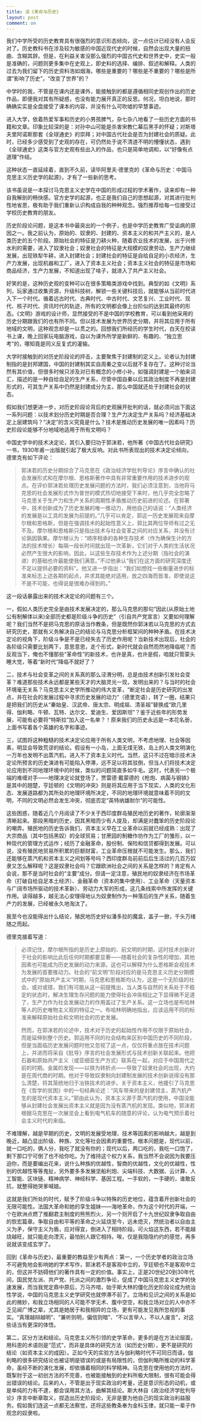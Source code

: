 ```yaml
---
title: 读《革命与历史》
layout: post
comment: on
---
```


我们中学所受的历史教育具有很强烈的意识形态倾向，这一点估计已经没有人会反对了。历史教科书在涉及较为敏感的中国近现代史的时候，自然会出现大量的扭曲、含糊其辞。但是，在利益关害没那么强烈的中国古代史和世界史中，史实一般是准确的，问题则更多集中在史观上，即史料的选择、编排、叙述和解释。人类的过去为我们留下的历史资料浩如烟海，哪些是重要的？哪些是不重要的？哪些是所谓“影响了历史”，“改变了世界”的？

<!--excerpt-->

中学时的我，不管是在课内还是课外，能接触到的都是遵循相同史观创作出的历史作品，即便我对其有所疑惑，也没有能力展开真正的反思。何况，坦白地说，那时确确实实是全盘接受了课本的内容，并没有什么可吹嘘的早慧事迹。

进入大学，依着热爱军事和历史的小男孩脾气，杂七杂八地看了一些历史方面的书籍和文章。印象比较深的是：对孙中山可能是杀害宋教仁幕后黑手的怀疑；对斯塔夫里阿诺斯那套《全球通史》的崇拜；对中国古代社会是否为封建社会的质疑。此时，已经多少感受到了史观的存在，可仍然处于说不清道不明的懵懂状态，遇到《全球通史》这类与官方史观有些出入的作品，也只是简单地调和，以“好像有点道理”作结。

这种状态一直延续着，直到不久前，读毕阿里夫·德里克的《革命与历史：中国马克思主义历史学的起源》，才有了一些新的思考。

该书虽说是一本探讨马克思主义史学在中国的形成过程的学术著作，读来却有一种自我解剖的畅快感。官方史学的起源，也正是我们自己的思想起源，对其进行批判性地省思，极有助于我们重新认识构成自我的种种观念。强烈推荐给每一位接受过学校历史教育的朋友。

历史阶段论问题，是这本书中最突出的一个例子，也是中学历史教育广受诟病的原因之一。我之前认为，原始的、奴隶的、封建的、资本主义的和共产主义的，是人类历史的五个阶段。原始社会的特征是刀耕火种，随着农业技术的发展，出于兴修水利的需要，进入了奴隶社会；奴隶社会的特征是大规模的奴隶劳动，生产力继续发展，出现铁犁牛耕，进入封建社会；封建社会的特征是自给自足的小农经济，生产力发展，出现机器和工厂，进入了资本主义社会；资本主义社会的特征是市场和商品经济，生产力发展，不知道出现了啥子，就进入了共产主义社会。

好笑的是，这种历史观的变种可以在很多策略类游戏中找到。典型的如《文明》系列，玩家通过收集资源，升级科技树，解锁一些关键科技后，就能够从当前时代进入下一个时代。循着远古时代、古典时代、中古时代、文艺复兴、工业时代、现代、核子时代、资讯时代的轨迹，所有的文明都会像上台阶似的达到其最终的形态。《文明》游戏的设计师，显然接受的不是中国的学校教育，可以看到他采用的历史分期跟我们的也有所不同。但以技术发展为世界历史分期，并将其应用于所有地域的文明，这种观念却是一以贯之的。回想我们所经历的学生时代，白天在校读书上课，晚上回家玩电脑游戏，自以为课外所学是新鲜的、有趣的、“独立思考”的，哪知竟是同义反复式的灌输。

大学时接触到的对历史阶段论的抨击，主要聚焦于封建制的定义上。论者认为封建制指的是封邦建国，中国的封建制其实自周秦之变以后就不复存在了。这种讨论当然有其价值，但很多时候只涉及对已有概念的小修小补。如强调封建是一个舶来词汇，描述的是一种自给自足的生产关系，尽管中国自秦以后其政治制度不再是封建形式的，可其生产关系中仍然是封建成分为主，那么中国就还处于封建社会的状态。

假如我们想更进一步，对历史阶段论背后的史观展开批判的话，就必须问出下面这一系列问题：以技术划分历史时期是否合理？生产力决定生产关系吗？经济基础决定上层建筑吗？“决定”的含义究竟是什么？技术是推动历史发展的唯一因素吗？历史阶段论能够不分地域地适用于所有文明吗？

中国史学中的技术决定论，其引入要归功于郭沫若，他所著《中国古代社会研究》一书，1930年甫一出版就引起了极大反响。对此书所表现出的技术决定论倾向，德里克有如下评论：

> 郭沫若的历史分期综合了马克思在《政治经济学批判导论》序言中确认的社会发展形式和在摩尔根、恩格斯著作中具有非常重要作用的技术进步的观点。在评价郭沫若处理历史发展问题的方法时，我们必须注意到，当他将马克思的社会发展形式作为普世的模式热切地接受下来时，他几乎完全忽略了马克思关于生产力和生产关系的周期性矛盾推动历史前进的论述。在郭著中，技术创新成为了历史发展的唯一推动力，用他自己的话说：“人类经济的发展是以工具的发展为前提的。”几乎可以肯定，郭这一历史发展观来自摩尔根和恩格斯，但是在强调技术的起始性意义上，郭比其两位导师有过之无不及。摩尔根和恩格斯只是指出技术与社会变革之间的对应关系，并没有讨论孰因孰果。摩尔根认为：“顺序相承的各种生存技术（作为确保生计的方法的技术增长）每隔一段长时间就出现一次革新，它们对于人类的生活状况必然产生很大的影响，因此，以这些生存技术作为上述分期（指社会的演进）的基础也许最能使我们满意。”不过他承认“我们在这方面的研究深度还不足以提供必要的资料”。他又进一步指出：“我们如想找一些衡量进步的标准来标志上述各期的起点，并求其能绝对适用，放之四海而皆准，即使说这不是不可能，也得说是很难办得到的。”

这一段话暴露出来的技术决定论的问题有三个。

一，假如人类历史完全是由技术发展决定的，那么马克思的那句“因此(从原始土地公有制解体以来)全部历史都是阶级斗争的历史”（引自共产党宣言）又要如何理解呢？我们当然不是把马克思的原话当作教条，但是既然你郭沫若以马克思的方式去研究历史，那就有义务解决自己的结论与马克思分析框架间的种种矛盾。在技术决定论的视角下，阶级斗争是不是已经失去了历史作用呢？当新技术出现后，社会的各阶级只需要比划两下，意思意思，走个形式，新时代就会自然而然地降临呢？而反观当下，俺也不懂那些“革命性”的新技术，也许是真，也许是假，咱就只管蒙头睡大觉，等着“新时代”降临不就好了？

二，技术与社会变革之间的关系真的那么泾渭分明，总是由技术创新引发社会变革？难道那些技术永远都是某些天才的大脑灵光一现，发明出来的？与当时的社会环境毫无关系？马克思主义史学所推动的伟大变革，“断定社会是历史研究的出发点，并在社会的发展过程中寻求历史发展的动力”（德里克语），转了一圈，结果只是把我们的历史从“秦始皇、汉武帝、唐太宗、明成祖、清圣祖”替换成“欧几里得、伽利略、牛顿、瓦特、达尔文、爱迪生、爱因斯坦”？鉴于近些年的形势发展，可能有必要将“特斯拉”加入这一名单？！原来我们的历史永远是一本花名册，上面书写着各个英雄的名字和事迹。

三，试图将这种粗糙的技术决定论应用于所有人类文明，不考虑地理、社会等因素，明显会导致荒谬的结论。假设有一小岛，上面无煤无铁，岛上的人类文明演化一万年也发明不出蒸汽机，进入不了资本主义时代。当然，这只不过在暗示技术决定论所预言的历史演进有可能陷入停滞，远不足以将其驳倒，但当人们将技术决定论应用到不同地理环境中的时候，类似的问题简直多如牛毛。这时，代表另一个极端的难缠对手——地理决定论就登场了，贾雷德·戴蒙德的《枪炮、病菌与钢铁》是其中的翘楚，亨廷顿的《文明的冲突》则是将其应用于当下现实，人类的文化形态、发展道路都为其所处的地理环境所决定，不同的地理环境就意味着不同的文明，不同的文明必然会发生冲突，彻底否定“英特纳雄耐尔”的可能性。

这些困惑，随着近几个月阅读了不少关于西印度群岛殖民地历史的著作，轮廓渐渐清晰起来。那段黑暗的历史，因其黑暗而少有人提及，却满是对蠢笨的历史阶段论的嘲弄。殖民地的历史告诉我们，资本主义早在工业革命以前就已经成熟：出现了大宗商品（其中包括黑奴）的全球贸易；甘蔗园的制糖作坊作为工厂的雏形，以一种现代的管理方式运作；经历了金融革命，股份制、保险和信贷都得到发展。可以说，没有殖民地贸易所积累的巨额财富，工业革命压根就不可能发生。那么，我们还能够在蒸汽机和资本主义之间划等号吗？西印度群岛前前后后生活过的几百万奴隶又怎么解释呢？这是奴隶社会吗？它跟欧洲社会之间的关系是怎样的？肯定有人会说，那不是当时社会的“主要”成分。但请一定注意，殖民地的奴隶经济在市场革命（打破自给自足本土经济）、金融革命（资本的集中使用）、工业革命（天量资本与广阔市场所驱动的技术革新）、劳动力大军的形成，这几条线索中所发挥的关键作用。读得越多，越无法心安理得地认为奴隶制作为一种落后的生产关系，随着生产力的发展，已经被永久地淘汰了。

我至今也没能得出什么结论，殖民地历史好似潘多拉的魔盒，盖子一掀，千头万绪随之而起。

德里克接着写道：

> 必须记住，摩尔根所指的是历史上原始的、前文明的时期，这时技术创新对于社会的影响比此后任何时期都要显著——随着社会的复杂性的增加，其他因素也可能成为历史发展的动力来源。这也可以解释为什么恩格斯会视技术为发展的首要推动力。社会的“前文明”阶段对应的是马克思主义历史分期模式中的“原始共产主义”时期，马克思和恩格斯均认为，这是一个无阶级的社会。或对或错，我们有可能从这一前提推出，当人类与自然的关系处于不稳定的状态时，解决生理生存问题的能力使得社会冲突相比之下显得微不足道了，生产力作为社会发展动力的作用盖过了生产关系。这一立场也是布哈林等人的历史唯物主义观的特征之一。布哈林明确地指出，应该运用不同的标准来解释原始社会和文明社会的历史发展。
>
> 然而，在郭沫若的论述中，技术对于历史的起始性作用不仅限于原始社会，而是延伸到整个历史。郭运用不同的社会结构来区别中国历史的不同阶段，但是当面临历史发展问题时他又忽视了这一点，仅仅将重点放在技术问题上，并进而将采自《批导》序言的社会发展形式与技术创新关联起来。他把石器和原始共产主义（或亚细亚生产方式）联系在一起，对应于中国周代之前的时期。金属的发现——以铁为转折点——导致了奴隶社会的出现，大约是在周代商的时期。他对于导致奴隶制向封建制发展的技术创新说得没有那么清楚，将其笼统地归于冶铁技术的进步。关于资本主义，他援引了马克思在《哲学的贫困》中的一句经典论述：“风车带来的是封建领主，蒸汽机产生的是现代资本主义。”郭由此认为，资本主义源于蒸汽机的使用，中国没能够从封建社会发展出资本主义就是因为没有蒸汽机的发现。类似地，郭沫若根据马克思在一次展览会上看到电气机车的随意的评论，认为电气预示着社会主义时代的来临。

不难理解，越是早期的历史，文明的发展受地理、技术等因素的影响越大，越是到晚近，越凸显出阶级、种族、文化等社会因素的重要性。根本问题是，现代以前，就一口吃的，俩人分，我吃了就没有你的；现代以后，两口吃的，我吃一口饱了，剩下那口宁可倒了也不给你吃。为了维持这个权力关系，我当然不会说因为我要压迫你，而是要编出花来，说什么种族的优越性，智商的优越性，文化的优越性，性别的优越性等等鬼扯，另外要多多发展坚船利炮、尖端科技、大数据、云计算、人工智能、区块链、精神病学、神经科学、基因工程。一手软的，一手硬的，谁敢反抗，就整得她哭爹喊娘。

这就是我们所处的时代，赋予了阶级斗争以特殊的历史地位，蕴含着开创新社会的无限可能性。法国大革命和她的孪生姐妹——海地革命，作为这个时代的开端，一个在欧洲点燃了推翻君主制度的熊熊烈火，另一个则开启了十九世纪奴隶争取自由的恢宏篇章。争取自由和平等的革命之火延烧至今，远未熄灭，然统治者以自由主义为矛，保守主义为盾，应对得宜，倒进入了相持阶段。可火焰这东西，若不能越烧越旺，就只能走向湮灭，最怕别人跟它相持。唉，仅是我隐隐约约的感觉，再多说就该变成玄学了。

回到《革命与历史》，最重要的教益至少有两点：第一，一个历史学者的政治立场不可避免地会影响她的学术写作，郭沫若不是客观中立的，亨廷顿也不是客观中立的，但这并不妨碍他们的著作具有一定的价值。事实上，正是20世纪20到30年代间，国民党左派、共产党、托派之间的激烈争论，促成了中国马克思主义史学的快速发展，而当我党定鼎中原后，万马齐喑，始于斯大林的僵化历史阶段论成为统治性学说，中国的马克思主义史学研究也就停滞不前了。立场和见识之间的关系是如此的微妙，和我立场相同的人可能不学无术、腹中空空，和我立场对立的人中亦不乏见闻广博之辈，尤其是她居于和我相异的立场，更有可能发见我所忽视的事实。“真理越辩越明”、“兼听则明，偏信则暗”、“不以言举人，不以人废言”，对这些话当有更深的体悟。

第二，区分方法和结论。马克思主义所引领的史学革命，更多的是在方法论层面，用科恩的术语则是“范式”，而非是具体的研究方法（如历史分期），更不是研究的结论（如资本主义的成因）。正如今天的实验方法与伽利略时代不可同日而语，伽利略的很多研究结论也被证明是错误的或是有局限性的，但伽利略所推动的科学革命，虽经不断的演化发展，却依循着相同的科学精神。马克思在使用他的方法时，既掣肘于这一初创方法的不完善，也被能接触到的史料所极大限制，很有可能会得出错误的结论。后来的人，不管是出于现实政治的考量，还是意识形态的动机，或是单纯的力有不逮，都会误用其方法，曲解其结论。斯大林自《政治经济学批判导论》序言中断章取义，捏造出历史阶段论，无非是要为他自己的现实政治利益服务。假如我们连这一点都无法察觉，还将这些教条奉为金科玉律，就只能一辈子作观念的奴隶啦。

